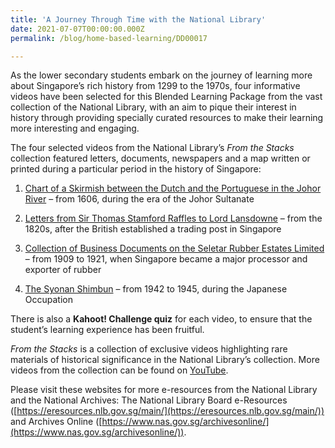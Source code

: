 ```yaml
---
title: 'A Journey Through Time with the National Library'
date: 2021-07-07T00:00:00.000Z
permalink: /blog/home-based-learning/DD00017

---
```


As the lower secondary students embark on the journey of learning more about Singapore’s rich history from 1299 to the 1970s, four informative videos have been selected for this Blended Learning Package from the vast collection of the National Library, with an aim to pique their interest in history through providing specially curated resources to make their learning more interesting and engaging.

The four selected videos from the National Library’s *From the Stacks* collection featured letters, documents, newspapers and a map written or printed during a particular period in the history of Singapore:

1. [Chart of a Skirmish between the Dutch and the Portuguese in the Johor River](/blog/home-based-learning/DD00012) – from 1606, during the era of the Johor Sultanate

2. [Letters from Sir Thomas Stamford Raffles to Lord Lansdowne](/blog/home-based-learning/DD00015) – from the 1820s, after the British established a trading post in Singapore

3. [Collection of Business Documents on the Seletar Rubber Estates Limited](/blog/home-based-learning/DD00013) – from 1909 to 1921, when Singapore became a major processor and exporter of rubber

4. [The Syonan Shimbun](/blog/home-based-learning/DD00014) – from 1942 to 1945, during the Japanese Occupation

 

There is also a **Kahoot! Challenge quiz** for each video, to ensure that the student’s learning experience has been fruitful.

*From the Stacks* is a collection of exclusive videos highlighting rare materials of historical significance in the National Library’s collection. More videos from the collection can be found on [YouTube](https://www.youtube.com/watch?v=4zBP_apFlUE&list=PL8iW4pSvDCw5rD_C-bq7S_svQwuSwsOKK).

Please visit these websites for more e-resources from the National Library and the National Archives: The National Library Board e-Resources ([https://eresources.nlb.gov.sg/main/](https://eresources.nlb.gov.sg/main/)) and Archives Online ([https://www.nas.gov.sg/archivesonline/](https://www.nas.gov.sg/archivesonline/)).